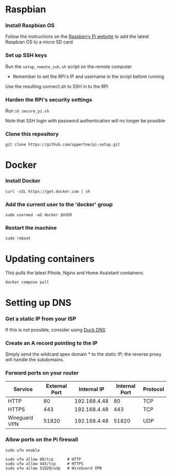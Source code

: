 # Raspbian
### Install Raspbian OS
Follow the instructions on the [Raspberry Pi website](https://www.raspberrypi.com/documentation/computers/getting-started.html#raspberry-pi-imager) to add the latest Raspbian OS to a micro SD card

### Set up SSH keys
Run the `setup_remote_ssh.sh` script on the remote computer
- Remember to set the RPi's IP and username in the script before running

Use the resulting connect.sh to SSH in to the RPi

### Harden the RPi's security settings
Run `sh secure_pi.sh`

Note that SSH login with password authentication will no longer be possible

### Clone this repository
`git clone https://github.com/uppertoe/pi-setup.git`

# Docker
### Install Docker
`curl -sSL https://get.docker.com | sh`

### Add the current user to the 'docker' group
`sudo usermod -aG docker $USER`

### Restart the machine
`sudo reboot`

# Updating containers
This pulls the latest Pihole, Nginx and Home Assistant containers:

`docker compose pull`

# Setting up DNS
### Get a static IP from your ISP
If this is not possible, consider using [Duck DNS](https://www.duckdns.org/)

### Create an A record pointing to the IP
Simply send the wildcard apex domain * to the static IP; the reverse proxy will handle the subdomains.

### Forward ports on your router
| Service | External Port | Internal IP | Internal Port | Protocol |
|---------|---------------|-------------|---------------|----------|
| HTTP | 80 | 192.168.4.48 | 80 | TCP |
| HTTPS | 443 | 192.168.4.48 | 443 | TCP |
| Wireguard VPN | 51820 | 192.168.4.48 | 51820 | UDP |

### Allow ports on the Pi firewall

```
sudo ufw enable

sudo ufw allow 80/tcp      # HTTP
sudo ufw allow 443/tcp     # HTTPS
sudo ufw allow 51820/udp   # WireGuard VPN
```